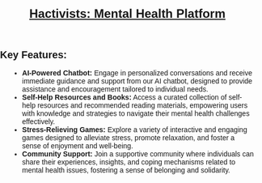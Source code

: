 <!DOCTYPE html>
<html lang="en">
<head>
    <meta charset="UTF-8">
    <meta name="viewport" content="width=device-width, initial-scale=1.0">
    <title>Hactivists: Mental Health Platform</title>
    <style>
        body {
            font-family: Arial, sans-serif;
            margin: 0;
            padding: 0;
        }
        h1 {
            font-size: 24px;
            font-weight: bold;
            text-decoration: underline;
        }
        h2 {
            font-size: 20px;
            font-weight: bold;
            margin-top: 20px;
        }
        ul {
            list-style-type: disc;
            margin-left: 20px;
        }
    </style>
</head>
<body>
    <header>
        <h1>Hactivists: Mental Health Platform</h1>
    </header>
    <section>
        <h2>Key Features:</h2>
        <ul>
            <li><strong>AI-Powered Chatbot:</strong> Engage in personalized conversations and receive immediate guidance and support from our AI chatbot, designed to provide assistance and encouragement tailored to individual needs.</li>
            <li><strong>Self-Help Resources and Books:</strong> Access a curated collection of self-help resources and recommended reading materials, empowering users with knowledge and strategies to navigate their mental health challenges effectively.</li>
            <li><strong>Stress-Relieving Games:</strong> Explore a variety of interactive and engaging games designed to alleviate stress, promote relaxation, and foster a sense of enjoyment and well-being.</li>
            <li><strong>Community Support:</strong> Join a supportive community where individuals can share their experiences, insights, and coping mechanisms related to mental health issues, fostering a sense of belonging and solidarity.</li>
        </ul>
    </section>
</body>
</html>
